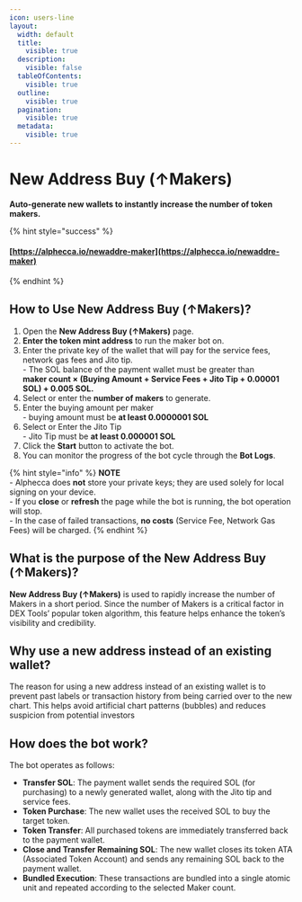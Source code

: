 ```yaml
---
icon: users-line
layout:
  width: default
  title:
    visible: true
  description:
    visible: false
  tableOfContents:
    visible: true
  outline:
    visible: true
  pagination:
    visible: true
  metadata:
    visible: true
---
```


# New Address Buy (↑Makers)

**Auto-generate new wallets to instantly increase the number of token makers.**

{% hint style="success" %}
#### [https://alphecca.io/newaddre-maker](https://alphecca.io/newaddre-maker)
{% endhint %}

## How to Use **New Address Buy (↑Makers)**?&#x20;

1. Open the **New Address Buy (↑Makers)** page.
2. **Enter the token mint address** to run the maker bot on.
3. Enter the private key of the wallet that will pay for the service fees, network gas fees and Jito tip.\
   \- The SOL balance of the payment wallet must be greater than\
   **maker count × (Buying Amount + Service Fees + Jito Tip + 0.00001 SOL) + 0.005 SOL.**
4. Select or enter the **number of makers** to generate.
5. Enter the buying amount per maker\
   \- buying amount must be **at least 0.0000001 SOL**
6. Select or Enter the Jito Tip\
   \- Jito Tip must be **at least 0.000001 SOL**
7. Click the **Start** button to activate the bot.
8. You can monitor the progress of the bot cycle through the **Bot Logs**.

{% hint style="info" %}
**NOTE**\
\- Alphecca does **not** store your private keys; they are used solely for local signing on your device.\
\- If you **close** or **refresh** the page while the bot is running, the bot operation will stop.\
\- In the case of failed transactions, **no costs** (Service Fee, Network Gas Fees) will be charged.
{% endhint %}

## What is the purpose of the **New Address Buy (↑Makers)**?

**New Address Buy (↑Makers)** is used to rapidly increase the number of Makers in a short period. Since the number of Makers is a critical factor in DEX Tools’ popular token algorithm, this feature helps enhance the token’s visibility and credibility.

## Why use a new address instead of an existing wallet?

The reason for using a new address instead of an existing wallet is to prevent past labels or transaction history from being carried over to the new chart. This helps avoid artificial chart patterns (bubbles) and reduces suspicion from potential investors

## How does the bot work?

The bot operates as follows:

* **Transfer SOL**: The payment wallet sends the required SOL (for purchasing) to a newly generated wallet, along with the Jito tip and service fees.
* **Token Purchase**: The new wallet uses the received SOL to buy the target token.
* **Token Transfer**: All purchased tokens are immediately transferred back to the payment wallet.
* **Close and Transfer Remaining SOL**: The new wallet closes its token ATA (Associated Token Account) and sends any remaining SOL back to the payment wallet.
* **Bundled Execution**: These transactions are bundled into a single atomic unit and repeated according to the selected Maker count.
